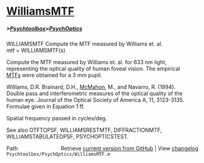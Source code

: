 # [WilliamsMTF](WilliamsMTF)
##### >[Psychtoolbox](Psychtoolbox)>[PsychOptics](PsychOptics)

WILLIAMSMTF  Compute the MTF measured by Williams et. al.  
   mtf = WILLIAMSMTF(s)  
  
   Compute the MTF measured by Williams et. al. for 633 nm light,  
   representing the optical quality of human foveal vision.  The empirical  
   [MTFs](MTFs) were obtained for a 3 mm pupil.  
  
   Williams, D.R. Brainard, D.H., [McMahon](McMahon), M., and Navarro, R. (1994).  
   Double pass and interferometric measures of the optical quality of the  
   human eye. Journal of the Optical Society of America A, 11, 3123-3135.  
   Formulae given in Equation 1 ff.  
  
   Spatial frequency passed in cycles/deg.  
  
   See also OTFTOPSF, WILLIAMSRESTMTF, DIFFRACTIONMTF,  
   WILLIAMSTABULATEDPSF, PSYCHOPTICSTEST.  




<div class="code_header" style="text-align:right;">
  <span style="float:left;">Path&nbsp;&nbsp;</span> <span class="counter">Retrieve <a href=
  "https://raw.github.com/Psychtoolbox-3/Psychtoolbox-3/beta/Psychtoolbox/PsychOptics/WilliamsMTF.m">current version from GitHub</a> | View <a href=
  "https://github.com/Psychtoolbox-3/Psychtoolbox-3/commits/beta/Psychtoolbox/PsychOptics/WilliamsMTF.m">changelog</a></span>
</div>
<div class="code">
  <code>Psychtoolbox/PsychOptics/WilliamsMTF.m</code>
</div>

